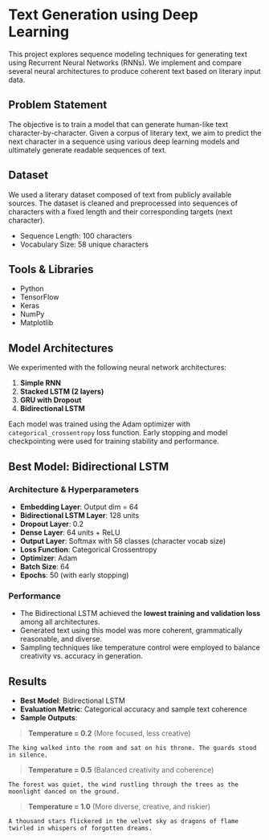 # Text Generation using Deep Learning

This project explores sequence modeling techniques for generating text using Recurrent Neural Networks (RNNs). We implement and compare several neural architectures to produce coherent text based on literary input data.

## Problem Statement

The objective is to train a model that can generate human-like text character-by-character. Given a corpus of literary text, we aim to predict the next character in a sequence using various deep learning models and ultimately generate readable sequences of text.

## Dataset

We used a literary dataset composed of text from publicly available sources. The dataset is cleaned and preprocessed into sequences of characters with a fixed length and their corresponding targets (next character).

- Sequence Length: 100 characters
- Vocabulary Size: 58 unique characters

## Tools & Libraries

- Python
- TensorFlow
- Keras
- NumPy
- Matplotlib

## Model Architectures

We experimented with the following neural network architectures:

1. **Simple RNN**  
2. **Stacked LSTM (2 layers)**  
3. **GRU with Dropout**  
4. **Bidirectional LSTM**

Each model was trained using the Adam optimizer with `categorical_crossentropy` loss function. Early stopping and model checkpointing were used for training stability and performance.

## Best Model: Bidirectional LSTM

### Architecture & Hyperparameters

- **Embedding Layer**: Output dim = 64
- **Bidirectional LSTM Layer**: 128 units
- **Dropout Layer**: 0.2
- **Dense Layer**: 64 units + ReLU
- **Output Layer**: Softmax with 58 classes (character vocab size)
- **Loss Function**: Categorical Crossentropy
- **Optimizer**: Adam
- **Batch Size**: 64
- **Epochs**: 50 (with early stopping)

### Performance

- The Bidirectional LSTM achieved the **lowest training and validation loss** among all architectures.
- Generated text using this model was more coherent, grammatically reasonable, and diverse.
- Sampling techniques like temperature control were employed to balance creativity vs. accuracy in generation.

## Results

- **Best Model**: Bidirectional LSTM
- **Evaluation Metric**: Categorical accuracy and sample text coherence
- **Sample Outputs**:
> **Temperature = 0.2** (More focused, less creative)  
```
The king walked into the room and sat on his throne. The guards stood in silence.
```

> **Temperature = 0.5** (Balanced creativity and coherence)  
```
The forest was quiet, the wind rustling through the trees as the moonlight danced on the ground.
```

> **Temperature = 1.0** (More diverse, creative, and riskier)  
```
A thousand stars flickered in the velvet sky as dragons of flame twirled in whispers of forgotten dreams.
